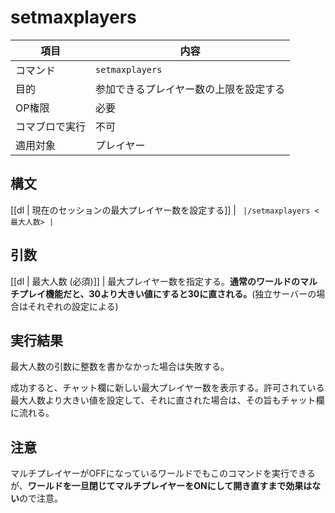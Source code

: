 # setmaxplayers

| 項目 | 内容 |
| --- | --- |
| コマンド | `setmaxplayers` |
| 目的 | 参加できるプレイヤー数の上限を設定する |
| OP権限 | 必要 |
| コマブロで実行 | 不可 |
| 適用対象 | プレイヤー |

## 構文

[[dl | 現在のセッションの最大プレイヤー数を設定する]]
| ```
|/setmaxplayers <最大人数>
|```

## 引数

[[dl | 最大人数 (必須)]]
| 最大プレイヤー数を指定する。**通常のワールドのマルチプレイ機能だと、30より大きい値にすると30に直される。**(独立サーバーの場合はそれぞれの設定による)

## 実行結果

最大人数の引数に整数を書かなかった場合は失敗する。

成功すると、チャット欄に新しい最大プレイヤー数を表示する。許可されている最大人数より大きい値を設定して、それに直された場合は、その旨もチャット欄に流れる。

## 注意

マルチプレイヤーがOFFになっているワールドでもこのコマンドを実行できるが、**ワールドを一旦閉じてマルチプレイヤーをONにして開き直すまで効果はない**ので注意。
